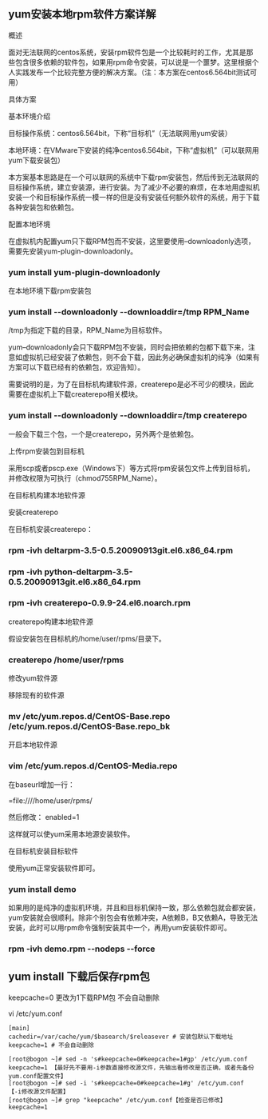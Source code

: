 
## yum安装本地rpm软件方案详解

概述

面对无法联网的centos系统，安装rpm软件包是一个比较耗时的工作，尤其是那些包含很多依赖的软件包，如果用rpm命令安装，可以说是一个噩梦。这里根据个人实践发布一个比较完整方便的解决方案。（注：本方案在centos6.564bit测试可用）

具体方案

基本环境介绍

目标操作系统：centos6.564bit，下称“目标机”（无法联网用yum安装）

本地环境：在VMware下安装的纯净centos6.564bit，下称“虚拟机”（可以联网用yum下载安装包）

本方案基本思路是在一个可以联网的系统中下载rpm安装包，然后传到无法联网的目标操作系统，建立安装源，进行安装。为了减少不必要的麻烦，在本地用虚拟机安装一个和目标操作系统一模一样的但是没有安装任何额外软件的系统，用于下载各种安装包和依赖包。

配置本地环境

在虚拟机内配置yum只下载RPM包而不安装，这里要使用–downloadonly选项，需要先安装yum-plugin-downloadonly。


### yum install yum-plugin-downloadonly

在本地环境下载rpm安装包

### yum install --downloadonly --downloaddir=/tmp RPM_Name

/tmp为指定下载的目录，RPM_Name为目标软件。

yum–downloadonly会只下载RPM包不安装，同时会把依赖的包都下载下来，注意如虚拟机已经安装了依赖包，则不会下载，因此务必确保虚拟机的纯净（如果有方案可以下载已经有的依赖包，欢迎告知）。

需要说明的是，为了在目标机构建软件源，createrepo是必不可少的模块，因此需要在虚拟机上下载createrepo相关模块。

### yum install --downloadonly --downloaddir=/tmp createrepo

一般会下载三个包，一个是createrepo，另外两个是依赖包。

上传rpm安装包到目标机

采用scp或者pscp.exe（Windows下）等方式将rpm安装包文件上传到目标机，并修改权限为可执行（chmod755RPM_Name）。

在目标机构建本地软件源

安装createrepo

在目标机安装createrepo：

### rpm -ivh deltarpm-3.5-0.5.20090913git.el6.x86_64.rpm

### rpm -ivh python-deltarpm-3.5-0.5.20090913git.el6.x86_64.rpm

### rpm -ivh createrepo-0.9.9-24.el6.noarch.rpm

createrepo构建本地软件源

假设安装包在目标机的/home/user/rpms/目录下。

### createrepo /home/user/rpms

修改yum软件源

移除现有的软件源

### mv /etc/yum.repos.d/CentOS-Base.repo /etc/yum.repos.d/CentOS-Base.repo_bk

开启本地软件源

### vim /etc/yum.repos.d/CentOS-Media.repo

在baseurl增加一行：

=file:////home/user/rpms/

然后修改： enabled=1

这样就可以使yum采用本地源安装软件。

在目标机安装目标软件

使用yum正常安装软件即可。

### yum install demo

如果用的是纯净的虚拟机环境，并且和目标机保持一致，那么依赖包就会都安装，yum安装就会很顺利。除非个别包会有依赖冲突，A依赖B，B又依赖A，导致无法安装，此时可以用rpm命令强制安装其中一个，再用yum安装软件即可。

### rpm -ivh demo.rpm --nodeps --force




## yum install 下载后保存rpm包

keepcache=0 更改为1下载RPM包 不会自动删除

vi /etc/yum.conf 

```
[main]
cachedir=/var/cache/yum/$basearch/$releasever # 安装包默认下载地址
keepcache=1 # 不会自动删除
```
```
[root@bogon ~]# sed -n 's#keepcache=0#keepcache=1#gp' /etc/yum.conf 
keepcache=1 【最好先不要用-i参数直接修改源文件，先输出看修改是否正确，或者先备份yum.conf配置文件】
[root@bogon ~]# sed -i 's#keepcache=0#keepcache=1#g' /etc/yum.conf  【-i修改源文件配置】
[root@bogon ~]# grep "keepcache" /etc/yum.conf【检查是否已修改】
keepcache=1
```

